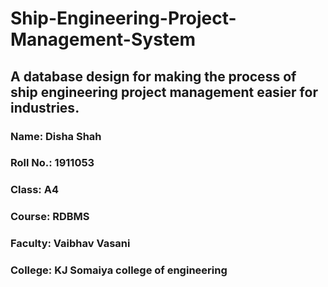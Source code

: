 # Ship-Engineering-Project-Management-System
## A database design for making the process of ship engineering project management easier for industries.

### Name: Disha Shah

### Roll No.: 1911053

### Class: A4

### Course: RDBMS

### Faculty: Vaibhav Vasani

### College: KJ Somaiya college of engineering


